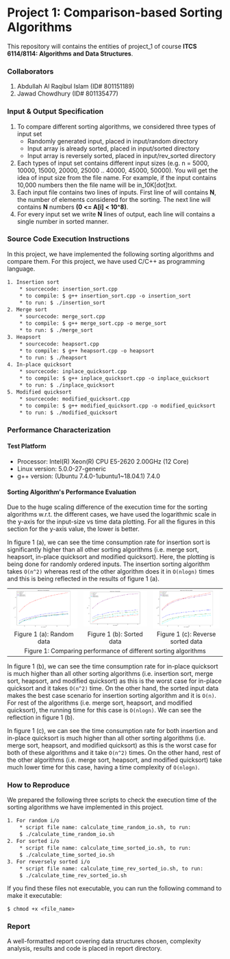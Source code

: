 # Project 1: Comparison-based Sorting Algorithms
This repository will contains the entities of project_1 of course **ITCS 6114/8114: Algorithms and Data Structures**.

### Collaborators
1. Abdullah Al Raqibul Islam (ID# 801151189)
2. Jawad Chowdhury (ID# 801135477)

### Input & Output Specification

1. To compare different sorting algorithms, we considered three types of input set
    * Randomly generated input, placed in input/random directory
    * Input array is already sorted, placed in input/sorted directory
    * Input array is reversely sorted, placed in input/rev_sorted directory
2. Each types of input set contains different input sizes (e.g. n = 5000, 10000, 15000, 20000, 25000 .. 40000, 45000, 50000). You will get the idea of input size from the file name. For example, if the input contains 10,000 numbers then the file name will be in_10K[dot]txt.
3. Each input file contains two lines of inputs. First line of  will contains **N**, the number of elements considered for the sorting. The next line will contains **N** numbers **(0 <= A[i] < 10^8)**.
4. For every input set we write **N** lines of output, each line will contains a single number in sorted manner.

### Source Code Execution Instructions

In this project, we have implemented the following sorting algorithms and compare them. For this project, we have used C/C++ as programming language.
```
1. Insertion sort
    * sourcecode: insertion_sort.cpp
    * to compile: $ g++ insertion_sort.cpp -o insertion_sort
    * to run: $ ./insertion_sort
2. Merge sort
    * sourcecode: merge_sort.cpp
    * to compile: $ g++ merge_sort.cpp -o merge_sort
    * to run: $ ./merge_sort
3. Heapsort
    * sourcecode: heapsort.cpp
    * to compile: $ g++ heapsort.cpp -o heapsort
    * to run: $ ./heapsort
4. In-place quicksort
    * sourcecode: inplace_quicksort.cpp
    * to compile: $ g++ inplace_quicksort.cpp -o inplace_quicksort
    * to run: $ ./inplace_quicksort
5. Modified quicksort
    * sourcecode: modified_quicksort.cpp
    * to compile: $ g++ modified_quicksort.cpp -o modified_quicksort
    * to run: $ ./modified_quicksort
```
### Performance Characterization

#### Test Platform
* Processor: Intel(R) Xeon(R) CPU E5-2620 2.00GHz (12 Core)
* Linux version: 5.0.0-27-generic
* g++ version: (Ubuntu 7.4.0-1ubuntu1~18.04.1) 7.4.0

#### Sorting Algorithm's Performance Evaluation

Due to the huge scaling difference of the execution time for the sorting algorithms w.r.t. the different cases, we have used the logarithmic scale in the y-axis for the input-size vs time data plotting. For all the figures in this section for the y-axis value, the lower is better.

In figure 1 (a), we can see the time consumption rate for insertion sort is significantly higher than all other sorting algorithms (i.e. merge sort, heapsort, in-place quicksort and modified quicksort). Here, the plotting is being done for randomly ordered inputs. The insertion sorting algorithm takes `O(n^2)` whereas rest of the other algorithm does it in `O(nlogn)` times and this is being reflected in the results of figure 1 (a).

<table>
  <tr>
    <td>
       <img align="left" src="https://github.com/biqar/Fall-2019-ITCS-8114-AlgoDS/blob/master/project_1/plotting/comparison_random.PNG" alt="random_data"/>
    </td>
    <td><img align="left" src="https://github.com/biqar/Fall-2019-ITCS-8114-AlgoDS/blob/master/project_1/plotting/comparison_sorted.PNG" alt="sorted_data"/>
    </td>
    <td><img align="left" src="https://github.com/biqar/Fall-2019-ITCS-8114-AlgoDS/blob/master/project_1/plotting/comparison_rev_sorted.PNG" alt="reverse_sorted_data"/>
    </td>
  </tr>
  <tr>
    <td align="middle">Figure 1 (a): Random data</td>
    <td align="middle">Figure 1 (b): Sorted data</td>
    <td align="middle">Figure 1 (c): Reverse sorted data</td>
  </tr>
  <tr>
    <td colspan="3" align="middle">Figure 1: Comparing performance of different sorting algorithms</td>
  </tr>
</table>

In figure 1 (b), we can see the time consumption rate for in-place quicksort is much higher than all other sorting algorithms (i.e. insertion sort, merge sort, heapsort, and modified quicksort) as this is the worst case for in-place quicksort and it takes `O(n^2)` time. On the other hand, the sorted input data makes the best case scenario for insertion sorting algorithm and it is `O(n)`. For rest of the algorithms (i.e. merge sort, heapsort, and modified quicksort), the running time for this case is `O(nlogn)`. We can see the reflection in figure 1 (b).

In figure 1 (c), we can see the time consumption rate for both insertion and in-place quicksort is much higher than all other sorting algorithms (i.e. merge sort, heapsort, and modified quicksort) as this is the worst case for both of these algorithms and it take `O(n^2)` times. On the other hand, rest of the other algorithms (i.e. merge sort, heapsort, and modified quicksort) take much lower time for this case, having a time complexity of `O(nlogn)`.

### How to Reproduce

We prepared the following three scripts to check the execution time of the sorting algorithms we have implemented in this project.
```
1. For random i/o
    * script file name: calculate_time_random_io.sh, to run:
    $ ./calculate_time_random_io.sh
2. For sorted i/o
    * script file name: calculate_time_sorted_io.sh, to run:
    $ ./calculate_time_sorted_io.sh
3. For reversely sorted i/o
    * script file name: calculate_time_rev_sorted_io.sh, to run:
    $ ./calculate_time_rev_sorted_io.sh
```
If you find these files not executable, you can run the following command to make it executable:
```
$ chmod +x <file_name>
```
### Report

A well-formatted report covering data structures chosen, complexity analysis, results and code is placed in report directory.

